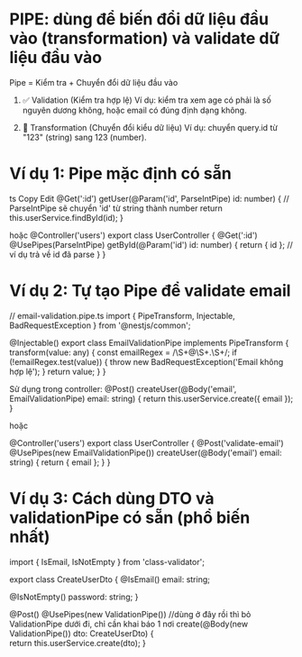 # PIPE: dùng để biến đổi dữ liệu đầu vào (transformation) và validate dữ liệu đầu vào
Pipe = Kiểm tra + Chuyển đổi dữ liệu đầu vào

1. ✅ Validation (Kiểm tra hợp lệ)
Ví dụ: kiểm tra xem age có phải là số nguyên dương không, hoặc email có đúng định dạng không.

2. 🔄 Transformation (Chuyển đổi kiểu dữ liệu)
Ví dụ: chuyển query.id từ "123" (string) sang 123 (number).

# Ví dụ 1: Pipe mặc định có sẵn
ts
Copy
Edit
@Get(':id')
getUser(@Param('id', ParseIntPipe) id: number) {
  // ParseIntPipe sẽ chuyển 'id' từ string thành number
  return this.userService.findById(id);
}

hoặc 
@Controller('users')
export class UserController {
  @Get(':id')
  @UsePipes(ParseIntPipe)
  getById(@Param('id') id: number) {
    return { id }; // ví dụ trả về id đã parse
  }
}

# Ví dụ 2: Tự tạo Pipe để validate email
// email-validation.pipe.ts
import { PipeTransform, Injectable, BadRequestException } from '@nestjs/common';

@Injectable()
export class EmailValidationPipe implements PipeTransform {
  transform(value: any) {
    const emailRegex = /\S+@\S+\.\S+/;
    if (!emailRegex.test(value)) {
      throw new BadRequestException('Email không hợp lệ');
    }
    return value;
  }
}


Sử dụng trong controller:
@Post()
createUser(@Body('email', EmailValidationPipe) email: string) {
  return this.userService.create({ email });
}

hoặc 

@Controller('users')
export class UserController {
  @Post('validate-email')
  @UsePipes(new EmailValidationPipe())
  createUser(@Body('email') email: string) {
    return { email };
  }
}
# Ví dụ 3: Cách dùng DTO và validationPipe có sẵn (phổ biến nhất)
import { IsEmail, IsNotEmpty } from 'class-validator';

export class CreateUserDto {
  @IsEmail()
  email: string;

  @IsNotEmpty()
  password: string;
}

@Post()
@UsePipes(new ValidationPipe()) //dùng ở đây rồi thì bỏ ValidationPipe dưới đi, chỉ cần khai báo 1 nơi
create(@Body(new ValidationPipe()) dto: CreateUserDto) {  
  return this.userService.create(dto);
}